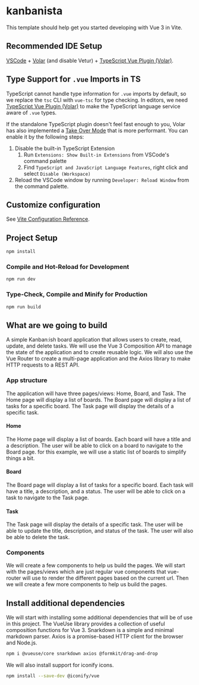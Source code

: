 # kanbanista

This template should help get you started developing with Vue 3 in Vite.

## Recommended IDE Setup

[VSCode](https://code.visualstudio.com/) + [Volar](https://marketplace.visualstudio.com/items?itemName=Vue.volar) (and disable Vetur) + [TypeScript Vue Plugin (Volar)](https://marketplace.visualstudio.com/items?itemName=Vue.vscode-typescript-vue-plugin).

## Type Support for `.vue` Imports in TS

TypeScript cannot handle type information for `.vue` imports by default, so we replace the `tsc` CLI with `vue-tsc` for type checking. In editors, we need [TypeScript Vue Plugin (Volar)](https://marketplace.visualstudio.com/items?itemName=Vue.vscode-typescript-vue-plugin) to make the TypeScript language service aware of `.vue` types.

If the standalone TypeScript plugin doesn't feel fast enough to you, Volar has also implemented a [Take Over Mode](https://github.com/johnsoncodehk/volar/discussions/471#discussioncomment-1361669) that is more performant. You can enable it by the following steps:

1. Disable the built-in TypeScript Extension
   1. Run `Extensions: Show Built-in Extensions` from VSCode's command palette
   2. Find `TypeScript and JavaScript Language Features`, right click and select `Disable (Workspace)`
2. Reload the VSCode window by running `Developer: Reload Window` from the command palette.

## Customize configuration

See [Vite Configuration Reference](https://vitejs.dev/config/).

## Project Setup

```sh
npm install
```

### Compile and Hot-Reload for Development

```sh
npm run dev
```

### Type-Check, Compile and Minify for Production

```sh
npm run build
```

## What are we going to build

A simple Kanban:ish board application that allows users to create, read, update, and delete tasks. We will use the Vue 3 Composition API to manage the state of the application and to create reusable logic. We will also use the Vue Router to create a multi-page application and the Axios library to make HTTP requests to a REST API.

### App structure

The application will have three pages/views: Home, Board, and Task. The Home page will display a list of boards. The Board page will display a list of tasks for a specific board. The Task page will display the details of a specific task.

#### Home

The Home page will display a list of boards. Each board will have a title and a description. The user will be able to click on a board to navigate to the Board page. for this example, we will use a static list of boards to simplify things a bit.

#### Board

The Board page will display a list of tasks for a specific board. Each task will have a title, a description, and a status. The user will be able to click on a task to navigate to the Task page.

#### Task

The Task page will display the details of a specific task. The user will be able to update the title, description, and status of the task. The user will also be able to delete the task.

### Components

We will create a few components to help us build the pages. We will start with the pages/views which are just regular vue components that vue-router will use to render the different pages based on the current url. Then we will create a few more components to help us build the pages.

## Install additional dependencies

We will start with installing some additional dependencies that will be of use in this project. The VueUse library provides a collection of useful composition functions for Vue 3. Snarkdown is a simple and minimal markdown parser. Axios is a promise-based HTTP client for the browser and Node.js.

```sh
npm i @vueuse/core snarkdown axios @formkit/drag-and-drop
```

We will also install support for iconify icons.

```sh
npm install --save-dev @iconify/vue
```
